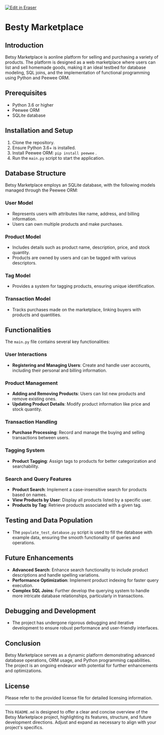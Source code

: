 <p><a target="_blank" href="https://app.eraser.io/workspace/LBT0Qn6f6ATu7GVqvSV3" id="edit-in-eraser-github-link"><img alt="Edit in Eraser" src="https://firebasestorage.googleapis.com/v0/b/second-petal-295822.appspot.com/o/images%2Fgithub%2FOpen%20in%20Eraser.svg?alt=media&amp;token=968381c8-a7e7-472a-8ed6-4a6626da5501"></a></p>

# Besty Marketplace
## Introduction
Betsy Marketplace is aonline platform for selling and purchasing a variety of products. The platform is designed as a web marketplace where users can list and sell homemade goods, making it an ideal testbed for database modeling, SQL joins, and the implementation of functional programming using Python and Peewee ORM.

## Prerequisites
- Python 3.6 or higher
- Peewee ORM
- SQLite database
## Installation and Setup
1. Clone the repository.
2. Ensure Python 3.6+ is installed.
3. Install Peewee ORM: `pip install peewee` .
4. Run the `main.py`  script to start the application.
## Database Structure
Betsy Marketplace employs an SQLite database, with the following models managed through the Peewee ORM:

### User Model
- Represents users with attributes like name, address, and billing information.
- Users can own multiple products and make purchases.
### Product Model
- Includes details such as product name, description, price, and stock quantity.
- Products are owned by users and can be tagged with various descriptors.
### Tag Model
- Provides a system for tagging products, ensuring unique identification.
### Transaction Model
- Tracks purchases made on the marketplace, linking buyers with products and quantities.
## Functionalities
The `main.py` file contains several key functionalities:

### User Interactions
- **Registering and Managing Users**: Create and handle user accounts, including their personal and billing information.
### Product Management
- **Adding and Removing Products**: Users can list new products and remove existing ones.
- **Updating Product Details**: Modify product information like price and stock quantity.
### Transaction Handling
- **Purchase Processing**: Record and manage the buying and selling transactions between users.
### Tagging System
- **Product Tagging**: Assign tags to products for better categorization and searchability.
### Search and Query Features
- **Product Search**: Implement a case-insensitive search for products based on names.
- **View Products by User**: Display all products listed by a specific user.
- **Products by Tag**: Retrieve products associated with a given tag.
## Testing and Data Population
- The `populate_test_database.py`  script is used to fill the database with example data, ensuring the smooth functionality of queries and operations.
## Future Enhancements
- **Advanced Search**: Enhance search functionality to include product descriptions and handle spelling variations.
- **Performance Optimization**: Implement product indexing for faster query execution.
- **Complex SQL Joins**: Further develop the querying system to handle more intricate database relationships, particularly in transactions.
## Debugging and Development
- The project has undergone rigorous debugging and iterative development to ensure robust performance and user-friendly interfaces.
## Conclusion
Betsy Marketplace serves as a dynamic platform demonstrating advanced database operations, ORM usage, and Python programming capabilities. The project is an ongoing endeavor with potential for further enhancements and optimizations.

## License
Please refer to the provided license file for detailed licensing information.

---

This `README.md` is designed to offer a clear and concise overview of the Betsy Marketplace project, highlighting its features, structure, and future development directions. Adjust and expand as necessary to align with your project's specifics.


<!--- Eraser file: https://app.eraser.io/workspace/LBT0Qn6f6ATu7GVqvSV3 --->